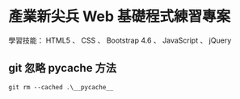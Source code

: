 # 產業新尖兵 Web 基礎程式練習專案

學習技能： HTML5 、 CSS 、 Bootstrap 4.6 、 JavaScript 、 jQuery


## git 忽略 __pycache__ 方法
```
git rm --cached .\__pycache__
```

